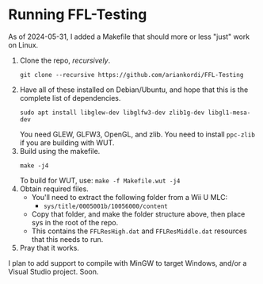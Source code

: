 # Running FFL-Testing
As of 2024-05-31, I added a Makefile that should more or less "just" work on Linux.
1. Clone the repo, _recursively_.
    ```
    git clone --recursive https://github.com/ariankordi/FFL-Testing
    ```
2. Have all of these installed on Debian/Ubuntu, and hope that this is the complete list of dependencies.
    ```
    sudo apt install libglew-dev libglfw3-dev zlib1g-dev libgl1-mesa-dev
    ```
    You need GLEW, GLFW3, OpenGL, and zlib. You need to install `ppc-zlib` if you are building with WUT.
3. Build using the makefile.
    ```
    make -j4
    ```
    To build for WUT, use: `make -f Makefile.wut -j4`
3. Obtain required files.
    * You'll need to extract the following folder from a Wii U MLC:
        - `sys/title/0005001b/10056000/content`
    * Copy that folder, and make the folder structure above, then place sys in  the root of the repo.
    * This contains the `FFLResHigh.dat` and `FFLResMiddle.dat` resources that this needs to run.
4. Pray that it works.

I plan to add support to compile with MinGW to target Windows, and/or a Visual Studio project. Soon.
